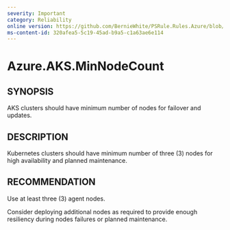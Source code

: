 ```yaml
---
severity: Important
category: Reliability
online version: https://github.com/BernieWhite/PSRule.Rules.Azure/blob/master/docs/rules/en-US/Azure.AKS.MinNodeCount.md
ms-content-id: 320afea5-5c19-45ad-b9a5-c1a63ae6e114
---
```


# Azure.AKS.MinNodeCount

## SYNOPSIS

AKS clusters should have minimum number of nodes for failover and updates.

## DESCRIPTION

Kubernetes clusters should have minimum number of three (3) nodes for high availability and planned maintenance.

## RECOMMENDATION

Use at least three (3) agent nodes.

Consider deploying additional nodes as required to provide enough resiliency during nodes failures or planned maintenance.
